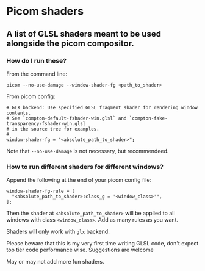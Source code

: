 # Picom shaders
## A list of GLSL shaders meant to be used alongside the picom compositor.

### How do I run these?
From the command line:
```
picom --no-use-damage --window-shader-fg <path_to_shader>
```
From picom config: 
```
# GLX backend: Use specified GLSL fragment shader for rendering window contents.        
# See `compton-default-fshader-win.glsl` and `compton-fake-transparency-fshader-win.glsl
# in the source tree for examples.    
#    
window-shader-fg = "<absolute_path_to_shader>";
``` 

Note that `--no-use-damage` is not necessary, but recommendeed.

### How to run different shaders for different windows?
Append the following at the end of your picom config file:
```
window-shader-fg-rule = [
  "<absolute_path_to_shader>:class_g = '<window_class>'",
];
```
Then the shader at `<absolute_path_to_shader>` will be applied to all windows with class `<window_class>`.
Add as many rules as you want.


Shaders will only work with `glx` backend.

Please beware that this is my very first time writing GLSL code, don't expect top tier code performance wise. Suggestions are welcome

May or may not add more fun shaders.
